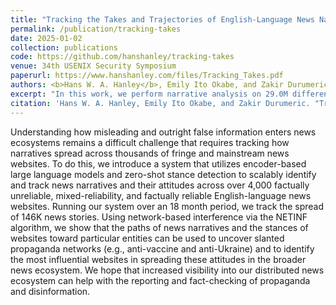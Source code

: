 ```yaml
---
title: "Tracking the Takes and Trajectories of English-Language News Narratives across Trustworthy and Worrisome Websites"
permalink: /publication/tracking-takes
date: 2025-01-02
collection: publications
code: https://github.com/hanshanley/tracking-takes
venue: 34th USENIX Security Symposium
paperurl: https://www.hanshanley.com/files/Tracking_Takes.pdf
authors: <b>Hans W. A. Hanley</b>, Emily Ito Okabe, and Zakir Durumeric
excerpt: "In this work, we perform narrative analysis on 29.0M different articles from 2022 and 2023 across 4,076 different low, mixed, and highly reliable websites."
citation: 'Hans W. A. Hanley, Emily Ito Okabe, and Zakir Durumeric. "Tracking the Takes and Trajectories of English-Language News Narratives across Trustworthy and Worrisome Websites." 34th USENIX Security Symposium 2025.'
---
```

Understanding how misleading and outright false information enters news ecosystems remains a difficult challenge that requires tracking how narratives spread across thousands of fringe and mainstream news websites. To do this, we introduce a system that utilizes encoder-based large language models and zero-shot stance detection to scalably identify and track news narratives and their attitudes across over 4,000 factually unreliable, mixed-reliability, and factually reliable English-language news websites. Running our system over an 18 month period, we track the spread of 146K news stories. Using network-based interference via the NETINF algorithm, we show that the paths of news narratives and the stances of websites toward particular entities can be used to uncover slanted propaganda networks (e.g., anti-vaccine and anti-Ukraine) and to identify the most influential websites in spreading these attitudes in the broader news ecosystem. We hope that increased visibility into our distributed news ecosystem can help with the reporting and fact-checking of propaganda and disinformation.
